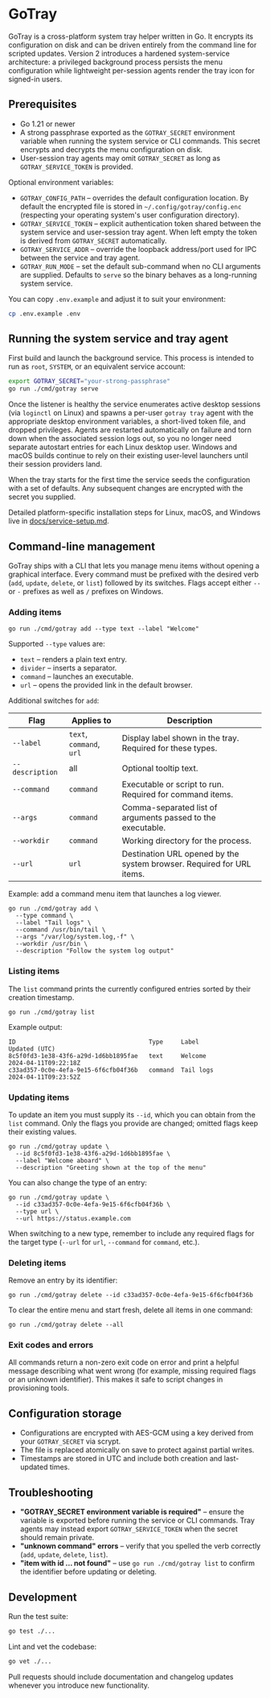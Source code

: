 # GoTray

GoTray is a cross-platform system tray helper written in Go. It encrypts its configuration on disk and can be driven entirely from the command line for scripted updates. Version 2 introduces a hardened system-service architecture: a privileged background process persists the menu configuration while lightweight per-session agents render the tray icon for signed-in users.

## Prerequisites

* Go 1.21 or newer
* A strong passphrase exported as the `GOTRAY_SECRET` environment variable when running the system service or CLI commands. This secret encrypts and decrypts the menu configuration on disk.
* User-session tray agents may omit `GOTRAY_SECRET` as long as `GOTRAY_SERVICE_TOKEN` is provided.

Optional environment variables:

* `GOTRAY_CONFIG_PATH` – overrides the default configuration location. By default the encrypted file is stored in `~/.config/gotray/config.enc` (respecting your operating system's user configuration directory).
* `GOTRAY_SERVICE_TOKEN` – explicit authentication token shared between the system service and user-session tray agent. When left empty the token is derived from `GOTRAY_SECRET` automatically.
* `GOTRAY_SERVICE_ADDR` – override the loopback address/port used for IPC between the service and tray agent.
* `GOTRAY_RUN_MODE` – set the default sub-command when no CLI arguments are supplied. Defaults to `serve` so the binary behaves as a long-running system service.

You can copy `.env.example` and adjust it to suit your environment:

```bash
cp .env.example .env
```

## Running the system service and tray agent

First build and launch the background service. This process is intended to run as `root`, `SYSTEM`, or an equivalent service account:

```bash
export GOTRAY_SECRET="your-strong-passphrase"
go run ./cmd/gotray serve
```

Once the listener is healthy the service enumerates active desktop sessions (via `loginctl` on Linux) and spawns a per-user `gotray tray` agent with the appropriate desktop environment variables, a short-lived token file, and dropped privileges. Agents are restarted automatically on failure and torn down when the associated session logs out, so you no longer need separate autostart entries for each Linux desktop user. Windows and macOS builds continue to rely on their existing user-level launchers until their session providers land.

When the tray starts for the first time the service seeds the configuration with a set of defaults. Any subsequent changes are encrypted with the secret you supplied.

Detailed platform-specific installation steps for Linux, macOS, and Windows live in [docs/service-setup.md](docs/service-setup.md).

## Command-line management

GoTray ships with a CLI that lets you manage menu items without opening a graphical interface. Every command must be prefixed with the desired verb (`add`, `update`, `delete`, or `list`) followed by its switches. Flags accept either `--` or `-` prefixes as well as `/` prefixes on Windows.

### Adding items

```
go run ./cmd/gotray add --type text --label "Welcome"
```

Supported `--type` values are:

* `text` – renders a plain text entry.
* `divider` – inserts a separator.
* `command` – launches an executable.
* `url` – opens the provided link in the default browser.

Additional switches for `add`:

| Flag | Applies to | Description |
| ---- | ---------- | ----------- |
| `--label` | `text`, `command`, `url` | Display label shown in the tray. Required for these types. |
| `--description` | all | Optional tooltip text. |
| `--command` | `command` | Executable or script to run. Required for command items. |
| `--args` | `command` | Comma-separated list of arguments passed to the executable. |
| `--workdir` | `command` | Working directory for the process. |
| `--url` | `url` | Destination URL opened by the system browser. Required for URL items. |

Example: add a command menu item that launches a log viewer.

```
go run ./cmd/gotray add \
  --type command \
  --label "Tail logs" \
  --command /usr/bin/tail \
  --args "/var/log/system.log,-f" \
  --workdir /usr/bin \
  --description "Follow the system log output"
```

### Listing items

The `list` command prints the currently configured entries sorted by their creation timestamp.

```
go run ./cmd/gotray list
```

Example output:

```
ID                                     Type     Label                Updated (UTC)
8c5f0fd3-1e38-43f6-a29d-1d6bb1895fae   text     Welcome              2024-04-11T09:22:18Z
c33ad357-0c0e-4efa-9e15-6f6cfb04f36b   command  Tail logs            2024-04-11T09:23:52Z
```

### Updating items

To update an item you must supply its `--id`, which you can obtain from the `list` command. Only the flags you provide are changed; omitted flags keep their existing values.

```
go run ./cmd/gotray update \
  --id 8c5f0fd3-1e38-43f6-a29d-1d6bb1895fae \
  --label "Welcome aboard" \
  --description "Greeting shown at the top of the menu"
```

You can also change the type of an entry:

```
go run ./cmd/gotray update \
  --id c33ad357-0c0e-4efa-9e15-6f6cfb04f36b \
  --type url \
  --url https://status.example.com
```

When switching to a new type, remember to include any required flags for the target type (`--url` for `url`, `--command` for `command`, etc.).

### Deleting items

Remove an entry by its identifier:

```
go run ./cmd/gotray delete --id c33ad357-0c0e-4efa-9e15-6f6cfb04f36b
```

To clear the entire menu and start fresh, delete all items in one command:

```
go run ./cmd/gotray delete --all
```

### Exit codes and errors

All commands return a non-zero exit code on error and print a helpful message describing what went wrong (for example, missing required flags or an unknown identifier). This makes it safe to script changes in provisioning tools.

## Configuration storage

* Configurations are encrypted with AES-GCM using a key derived from your `GOTRAY_SECRET` via scrypt.
* The file is replaced atomically on save to protect against partial writes.
* Timestamps are stored in UTC and include both creation and last-updated times.

## Troubleshooting

* **"GOTRAY_SECRET environment variable is required"** – ensure the variable is exported before running the service or CLI commands. Tray agents may instead export `GOTRAY_SERVICE_TOKEN` when the secret should remain private.
* **"unknown command" errors** – verify that you spelled the verb correctly (`add`, `update`, `delete`, `list`).
* **"item with id ... not found"** – use `go run ./cmd/gotray list` to confirm the identifier before updating or deleting.

## Development

Run the test suite:

```bash
go test ./...
```

Lint and vet the codebase:

```bash
go vet ./...
```

Pull requests should include documentation and changelog updates whenever you introduce new functionality.

